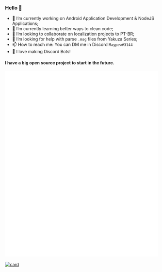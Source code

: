 ### Hello 👋

- 🔭 I’m currently working on Android Application Development & NodeJS Applications;
- 🌱 I’m currently learning better ways to clean code;
- 👯 I’m looking to collaborate on localization projects to PT-BR;
- 🤔 I’m looking for help with parse `.msg` files from Yakuza Series;
- 📫 How to reach me: You can DM me in Discord `Maypew#3144` <img src="https://discord.com/assets/3437c10597c1526c3dbd98c737c2bcae.svg" width="15" height="15">
- 🤖 I love making Discord Bots!

#### I have a big open source project to start in the future.

![Metrics](https://raw.githubusercontent.com/pipinhozii/pipinhozii/main/github-metrics.svg)

[![card](https://github-readme-stats.vercel.app/api?username=pipinhozii&theme=default)](https://github.com/pipinhozii/)
